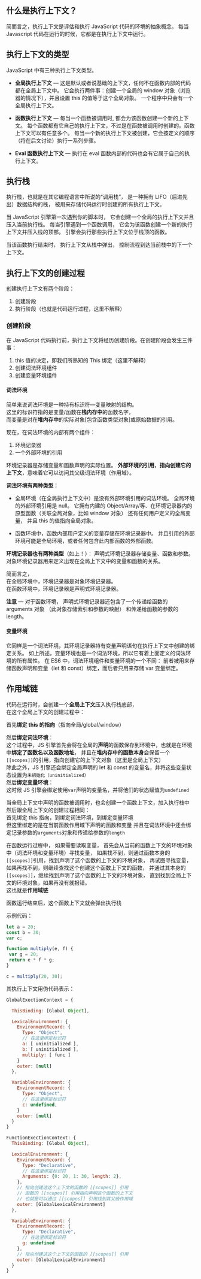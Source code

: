 ## 什么是执行上下文？
简而言之，执行上下文是评估和执行 JavaScript 代码的环境的抽象概念。
每当 Javascript 代码在运行的时候，它都是在执行上下文中运行。

## 执行上下文的类型
JavaScript 中有三种执行上下文类型。

- **全局执行上下文** — 
这是默认或者说基础的上下文，任何不在函数内部的代码都在全局上下文中。
它会执行两件事：创建一个全局的 window 对象（浏览器的情况下），并且设置 this 的值等于这个全局对象。
一个程序中只会有一个全局执行上下文。

- **函数执行上下文** — 
每当一个函数被调用时, 都会为该函数创建一个新的上下文。
每个函数都有它自己的执行上下文，不过是在函数被调用时创建的。函数上下文可以有任意多个。
每当一个新的执行上下文被创建，它会按定义的顺序（将在后文讨论）执行一系列步骤。

- **Eval 函数执行上下文** — 
执行在 eval 函数内部的代码也会有它属于自己的执行上下文。

## 执行栈

执行栈，也就是在其它编程语言中所说的“调用栈”，
是一种拥有 LIFO（后进先出）数据结构的栈，
被用来存储代码运行时创建的所有执行上下文。

当 JavaScript 引擎第一次遇到你的脚本时，
它会创建一个全局的执行上下文并且压入当前执行栈。
每当引擎遇到一个函数调用，
它会为该函数创建一个新的执行上下文并压入栈的顶部。
引擎会执行那些执行上下文位于栈顶的函数。

当该函数执行结束时，
执行上下文从栈中弹出，
控制流程到达当前栈中的下一个上下文。

## 执行上下文的创建过程

创建执行上下文有两个阶段：
1. 创建阶段
2. 执行阶段（也就是代码运行过程，这里不解释）

### 创建阶段

在 JavaScript 代码执行前，执行上下文将经历创建阶段。在创建阶段会发生三件事：
1. this 值的决定，即我们所熟知的 This 绑定（这里不解释）
2. 创建词法环境组件
3. 创建变量环境组件

#### 词法环境
简单来说词法环境是一种持有标识符—变量映射的结构。  
这里的标识符指的是变量/函数在**栈内存中**的函数名字，  
而变量是对在**堆内存中**的实际对象[包含函数类型对象]或原始数据的引用。

现在，在词法环境的内部有两个组件：
1. 环境记录器
2. 一个外部环境的引用

环境记录器是存储变量和函数声明的实际位置。
**外部环境的引用**，**指向创建它的上下文**，意味着它可以访问其父级词法环境（作用域）。

**词法环境有两种类型**：

- 全局环境（在全局执行上下文中）是没有外部环境引用的词法环境。
全局环境的外部环境引用是 null。
它拥有内建的 Object/Array/等、在环境记录器内的原型函数（关联全局对象，比如 window 对象） 还有任何用户定义的全局变量，
并且 this 的值指向全局对象。

- 函数环境中，函数内部用户定义的变量存储在环境记录器中。
并且引用的外部环境可能是全局环境，或者任何包含此内部函数的外部函数。

**环境记录器也有两种类型**（如上！）：
声明式环境记录器存储变量、函数和参数。  
对象环境记录器用来定义出现在全局上下文中的变量和函数的关系。

简而言之，  
在全局环境中，环境记录器是对象环境记录器。  
在函数环境中，环境记录器是声明式环境记录器。

**注意** — 
对于函数环境，
声明式环境记录器还包含了一个传递给函数的 arguments 对象 （此对象存储索引和参数的映射）
和传递给函数的参数的 length。

#### 变量环境

它同样是一个词法环境，其环境记录器持有变量声明语句在执行上下文中创建的绑定关系。
如上所述，变量环境也是一个词法环境，所以它有着上面定义的词法环境的所有属性。
在 ES6 中，词法环境组件和变量环境的一个不同：
前者被用来存储函数声明和变量（let 和 const）绑定，而后者只用来存储 var 变量绑定。


## 作用域链
代码在运行时，会创建一个**全局上下文**压入执行栈底部，  
在这个全局上下文的创建过程中：  

首先**绑定 this 的指向**（指向全局/global/window）  

然后**绑定词法环境**：  
这个过程中，JS 引擎首先会将在全局的**声明**的函数保存到环境中，也就是在环境中**绑定了函数名以及函数地址**，
并且在**堆内存中的函数本身**会保留一个`[[scopes]]`的引用，指向创建它的上下文对象（这里是全局上下文）  
除此之外，JS 引擎还会绑定全局声明的 let 和 const 的变量名，并将这些变量状态设置为`未初始化（uninitialized）`  
然后**绑定变量环境**：  
这时候 JS 引擎会绑定使用`var`声明的变量名，并将他们的状态赋值为`undefined`

当全局上下文中声明的函数被调用时，也会创建一个函数上下文，加入执行栈中  
然后跟全局上下文的创建过程相同：  
首先绑定 this 指向，到绑定词法环境，到绑定变量环境  
但这里绑定的是在当前函数作用域下声明的函数和变量
并且在词法环境中还会绑定记录参数的`arguments`对象和传递给参数的`length`

在函数运行过程中，
如果需要读取变量，
首先会从当前的函数上下文的环境对象中（词法环境和变量环境）寻找变量，
如果找不到，则通过函数本身的`[[scopes]]`引用，找到声明了这个函数的上下文的环境对象，
再试图寻找变量，如果再找不到，则继续查找这个创建这个函数上下文的函数，
并通过其本身的`[[scopes]]`，继续找到声明了这个函数的上下文的环境对象，
直到找到全局上下文的环境对象，如果再没有就报错。  
这也就是**作用域链**

函数运行结束后，这个函数上下文就会弹出执行栈

示例代码：
```js
let a = 20;
const b = 30;
var c;

function multiply(e, f) {
 var g = 20;
 return e * f * g;
}

c = multiply(20, 30);
```

其执行上下文用伪代码表示：
```js
GlobalExectionContext = {

  ThisBinding: [Global Object],

  LexicalEnvironment: {
    EnvironmentRecord: {
      Type: "Object",
      // 在这里绑定标识符
      a: [ uninitialized ],
      b: [ uninitialized ],
      multiply: [ func ]
    }
    outer: [null]
  },

  VariableEnvironment: {
    EnvironmentRecord: {
      Type: "Object",
      // 在这里绑定标识符
      c: undefined,
    }
    outer: [null]
  }
}

FunctionExectionContext: {
  ThisBinding: [Global Object],

  LexicalEnvironment: {
    EnvironmentRecord: {
      Type: "Declarative",
      // 在这里绑定标识符
      Arguments: {0: 20, 1: 30, length: 2},
    },
    // 指向创建这这个上下文的函数的 [[scopes]] 引用
    // 函数的 [[scopes]] 引用指向声明这个函数的上下文
    // 也就是可以通过 [[scopes]] 引用找到其父级作用域
    outer: [GlobalLexicalEnvironment] 
  },

  VariableEnvironment: {
    EnvironmentRecord: {
      Type: "Declarative",
      // 在这里绑定标识符
      g: undefined
    },
    // 指向创建这这个上下文的函数的 [[scopes]] 引用
    outer: [GlobalLexicalEnvironment]
  }
}
```
